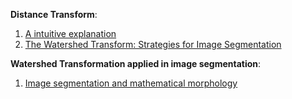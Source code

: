 **Distance Transform**:  
1. [A intuitive explanation](https://homepages.inf.ed.ac.uk/rbf/HIPR2/distance.htm)
2. [The Watershed Transform: Strategies for Image Segmentation](https://ww2.mathworks.cn/company/newsletters/articles/the-watershed-transform-strategies-for-image-segmentation.html)

**Watershed Transformation applied in image segmentation**:  

1. [Image segmentation and mathematical morphology](http://www.cmm.mines-paristech.fr/~beucher/wtshed.html)

